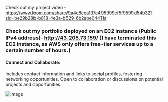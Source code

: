 Check out my project video - https://www.loom.com/share/9a4c8eca197c495999ef5f9599d54b32?sid=be29b28b-b818-4e3a-b529-6b2abe04411a

### Check out my portfolio deployed on an EC2 instance (Public IPv4 address)- http://43.205.73.159/ (I have terminated this EC2 instance, as AWS only offers free-tier services up to a certain number of hours.)

#### Connect and Collaborate:
Includes contact information and links to social profiles, fostering networking opportunities.
Open to collaboration or discussions on potential projects and opportunities.


![image](https://github.com/harshnayangithub/Dev-Ops/assets/126700987/81d01bb3-1aec-40ae-959e-19146112e911)
